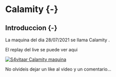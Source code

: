 # Calamity {-}

## Introduccion {-}

La maquina del dia 28/07/2021 se llama Calamity
.

El replay del live se puede ver aqui

[![S4vitaar Calamity maquina](https://img.youtube.com/vi/sREANcb8H1Q/0.jpg)](https://www.youtube.com/watch?v=sREANcb8H1Q)

No olvideis dejar un like al video y un comentario...
